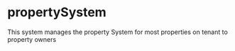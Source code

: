 # propertySystem
This system manages the property System for most properties on tenant to property owners 
